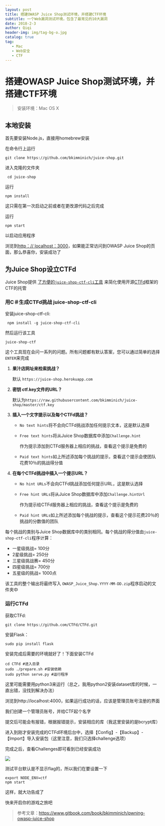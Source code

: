 ```yaml
---
layout: post
title: 搭建OWASP Juice Shop测试环境，并搭建CTF环境
subtitle: 一个Web漏洞测试环境，包含了最常见的10大漏洞
date: 2018-2-3
author: Qiqi
header-img: img/tag-bg-o.jpg
catalog: true
tag:
   - Mac
   - Web安全
   - CTF
---
```


# 搭建OWASP Juice Shop测试环境，并搭建CTF环境

> 安装环境：Mac OS X

##  本地安装

首先要安装Node.js，直接用homebrew安装

在命令行上运行

```Shell
git clone https://github.com/bkimminich/juice-shop.git
```

进入克隆的文件夹

```shell
 cd juice-shop
```

运行

```Shell
npm install
```

这只需在第一次启动之前或者在更改源代码之后完成

运行

```shell
npm start
```

以启动应用程序

浏览到[http：// localhost：3000](http://localhost:3000/)，如果能正常访问到OWASP Juice Shop的页面，那么恭喜你，安装成功了

## 为Juice Shop设立CTFd

Juice Shop提供 [了方便的`juice-shop-ctf-cli`工具](https://github.com/bkimminich/juice-shop-ctf) 来简化使用开源[CTFd](https://ctfd.io/)框架的CTF的托管 

### 用C＃生成CTFd挑战 juice-shop-ctf-cli

安装juice-shop-ctf-cli:

```shell
 npm install -g juice-shop-ctf-cli
```

然后运行该工具

```Shell
juice-shop-ctf
```

这个工具现在会问一系列的问题。所有问题都有默认答案，您可以通过简单的选择`ENTER`来完成

1. **果汁店网址来检索挑战？**

   默认 `https://juice-shop.herokuapp.com`

2. **密钥 ctf.key文件的URL？**

   默认为`https://raw.githubusercontent.com/bkimminich/juice-shop/master/ctf.key`

3. **插入一个文字提示以及每个CTFd挑战？**

   * `No text hints`将不会向CTFd挑战添加任何提示文本，这是默认选择

   * `Free text hints`将从Juice Shop数据库中添加`Challenge.hint`

     作为提示添加到CTFd服务器上相应的挑战，查看这个提示是免费的

   * `Paid text hints`如上所述添加每个挑战的提示，查看这个提示会使团队花费10％的挑战得分值

4. **在每个CTFd挑战中插入一个提示URL？**

   * `No hint URLs`不会向CTFd挑战添加任何提示URL，这是默认选择

   * `Free hint URLs`将从Juice Shop数据库中添加`Challenge.hintUrl`

     作为提示给CTFd服务器上相应的挑战，查看这个提示是免费的

   * `Paid hint URLs`如上所述添加每个挑战的提示，查看这个提示花费20％的挑战的分数值的团队

每个挑战的类别与Juice Shop数据库中的类别相同。每个挑战的得分值由`juice-shop-ctf-cli`程序计算：

- 一星级挑战= 100分
- 2星级挑战= 250分
- 三星级挑战赛= 450分
- 四星级挑战= 700分
- 五星级的挑战= 1000点

该工具的整个输出将最终写入 `OWASP_Juice_Shop.YYYY-MM-DD.zip`程序启动的文件夹中

### 运行CTFd

获取CTFd:

 ```shell
git clone https://github.com/CTFd/CTFd.git
 ```

安装Flask：

```Shell
sudo pip install flask
```

安装完成后需要的环境就好了！下面安装CTFd

```shell
cd CTFd #进入目录
sudo ./prepare.sh #安装依赖
sudo python serve.py #运行程序
```

这里可能需要用python3来运行（总之，我用python2安装dataset库的时候，一直出错，没找到解决办法）

浏览到http://localhost:4000，如果运行成功的话，应该是管理员账号注册的界面

我们创建一个管理员账号，并给CTF起个名字

提交后可能会有报错，根据报错提示，安装相应的库（我这里安装的是bcrypt库）

进入到刚才安装完成的CTFd环境后台中，选择【Config】-【Backup】-【Import】导入安装包（这里注意，我们只选择challenge选项）

完成之后，查看Challenges即可看到已经安装成功

![](https://ws1.sinaimg.cn/large/006Vib6xgy1fo3gct9yuij30xy0j7wg2.jpg)

测试平台默认是不显示flag的，所以我们在要设置一下

```shell
export NODE_ENV=ctf
npm start
```

这样，就大功告成了

快来开启你的游戏之旅吧

> 参考文章：https://www.gitbook.com/book/bkimminich/pwning-owasp-juice-shop
